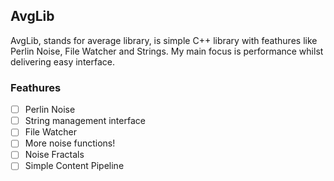 ## AvgLib

AvgLib, stands for average library, is simple C++ library with feathures like Perlin Noise, File Watcher and Strings. My main focus is performance whilst delivering easy interface.

### Feathures
- [ ] Perlin Noise
- [ ] String management interface
- [ ] File Watcher
- [ ] More noise functions!
- [ ] Noise Fractals
- [ ] Simple Content Pipeline